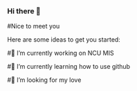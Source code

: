 ### Hi there 👋
#Nice to meet you  
<!--
**Rogerszheng0724/Rogerszheng0724** is a ✨ _special_ ✨ repository because its `README.md` (this file) appears on your GitHub profile.
-->
Here are some ideas to get you started:

#🔭 I’m currently working on NCU MIS

#🌱 I’m currently learning how to use github

#👯 I’m looking for my love
